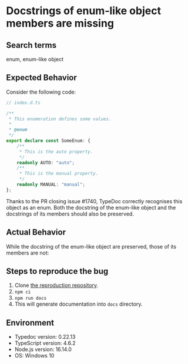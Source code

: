 # Docstrings of enum-like object members are missing

## Search terms

enum, enum-like object

## Expected Behavior

Consider the following code:

```ts
// index.d.ts

/**
 * This enumeration defines some values.
 *
 * @enum
 */
export declare const SomeEnum: {
    /**
     * This is the auto property.
     */
    readonly AUTO: "auto";
    /**
     * This is the manual property.
     */
    readonly MANUAL: "manual";
};
```

Thanks to the PR closing issue #1740, TypeDoc correctly recognises this object
as an enum. Both the docstring of the enum-like object and the docstrings of
its members should also be preserved.

## Actual Behavior

While the docstring of the enum-like object are preserved, those of its members
are not:



## Steps to reproduce the bug

1. Clone [the reproduction
   repository](https://github.com/ejuda/typedoc-enum-params-repro).
2. `npm ci`
3. `npm run docs`
4. This will generate documentation into `docs` directory.

## Environment

-   Typedoc version: 0.22.13
-   TypeScript version: 4.6.2
-   Node.js version: 16.14.0
-   OS: Windows 10
